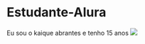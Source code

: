 # Estudante-Alura
Eu sou o kaique abrantes e tenho 15 anos
![](https://www.google.com/url?sa=i&url=https%3A%2F%2Fomr.com%2Fen%2Fdaily%2Fbiggest-brands-on-giphy&psig=AOvVaw2Y_T7q6X5euOaAN4SzUKU8&ust=1722347253469000&source=images&cd=vfe&opi=89978449&ved=0CBAQjRxqFwoTCJicxdWxzIcDFQAAAAAdAAAAABAv)
